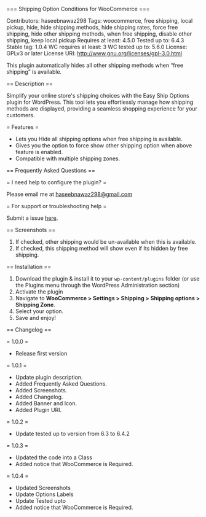=== Shipping Option Conditions for WooCommerce ===

Contributors: haseebnawaz298
Tags: woocommerce, free shipping, local pickup, hide, hide shipping methods, hide shipping rates, force free shipping, hide other shipping methods, when free shipping, disable other shipping, keep local pickup
Requires at least: 4.5.0
Tested up to: 6.4.3
Stable tag: 1.0.4
WC requires at least: 3
WC tested up to: 5.6.0
License: GPLv3 or later License
URI: http://www.gnu.org/licenses/gpl-3.0.html

This plugin automatically hides all other shipping methods when “free shipping” is available. 


== Description ==

Simplify your online store's shipping choices with the Easy Ship Options plugin for WordPress. This tool lets you effortlessly manage how shipping methods are displayed, providing a seamless shopping experience for your customers.

= Features =

* Lets you Hide all shipping options when free shipping is available.
* Gives you the option to force show other shipping option when above feature is enabled.
* Compatible with multiple shipping zones.

== Frequently Asked Questions ==

= I need help to configure the plugin? =

Please email me at <a href="mailto:haseebnawaz298@gmail.com" target="_blank">haseebnawaz298@gmail.com</a>

= For support or troubleshooting help =

Submit a issue <a href="https://github.com/webzombies/shipping-option-conditions-wc/issues">here</a>.

== Screenshots ==
1. If checked, other shipping would be un-available when this is available.
2. If checked, this shipping method will show even if Its hidden by free shipping.

== Installation ==

1. Download the plugin & install it to your `wp-content/plugins` folder (or use the Plugins menu through the WordPress Administration section)
2. Activate the plugin
3. Navigate to **WooCommerce > Settings > Shipping > Shipping options > Shipping Zone**.
4. Select your option.
5. Save and enjoy!


== Changelog ==

= 1.0.0 =
* Release first version

= 1.0.1 =
* Update plugin description.
* Added Frequently Asked Questions.
* Added Screenshots.
* Added Changelog.
* Added Banner and Icon.
* Added Plugin URI.

= 1.0.2 =
* Update tested up to version from 6.3 to 6.4.2

= 1.0.3 =
* Updated the code into a Class
* Added notice that WooCommerce is Required.

= 1.0.4 =
* Updated Screenshots
* Update Options Labels
* Update Tested upto
* Added notice that WooCommerce is Required.
